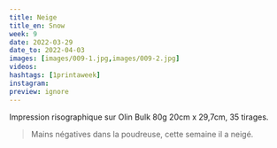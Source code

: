 ```yaml
---
title: Neige
title_en: Snow
week: 9
date: 2022-03-29
date_to: 2022-04-03
images: [images/009-1.jpg,images/009-2.jpg]
videos: 
hashtags: [1printaweek]
instagram: 
preview: ignore
---
```




Impression risographique sur Olin Bulk 80g
20cm x 29,7cm, 35 tirages.

> Mains négatives dans la poudreuse, cette semaine il a neigé. 


